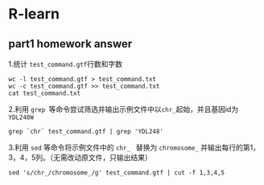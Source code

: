 # R-learn
## part1 homework answer  
1.统计 `test_command.gtf`行数和字数  
```  
wc -l test_command.gtf > test_command.txt  
wc -c test_command.gtf >> test_command.txt  
cat test_command.txt  
```
2.利用 `grep `等命令尝试筛选并输出示例文件中以` chr_ `起始，并且基因id为`YDL248W `  
```
grep `chr` test_command.gtf | grep 'YDL248'
```  
3.利用  `sed`  等命令将示例文件中的  `chr_ ` 替换为 ` chromosome_ ` 并输出每行的第1，3，4，5列。（无需改动原文件，只输出结果）  
```
sed 's/chr_/chromosome_/g' test_command.gtf | cut -f 1,3,4,5
```
